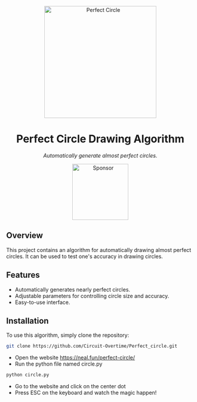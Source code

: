 <p align="center">
  <img src="https://user-images.githubusercontent.com/63724336/124325968-ebe94a00-db85-11eb-9387-92e8ee5fa5d5.png" alt="Perfect Circle" width="300">
</p>

<h1 align="center">Perfect Circle Drawing Algorithm</h1>

<p align="center">
  <em>Automatically generate almost perfect circles.</em>
</p>

<p align="center">
  <a href="link-to-sponsor-page">
    <img src="images/sponsor-button.png" alt="Sponsor" width="150">
  </a>
</p>

## Overview

This project contains an algorithm for automatically drawing almost perfect circles. It can be used to test one's accuracy in drawing circles.

## Features

- Automatically generates nearly perfect circles.
- Adjustable parameters for controlling circle size and accuracy.
- Easy-to-use interface.

## Installation

To use this algorithm, simply clone the repository:
```bash
git clone https://github.com/Circuit-Overtime/Perfect_circle.git
```
- Open the website https://neal.fun/perfect-circle/
- Run the python file named circle.py
```bash
python circle.py
```
- Go to the website and click on the center dot
- Press ESC on the keyboard and watch the magic happen!


